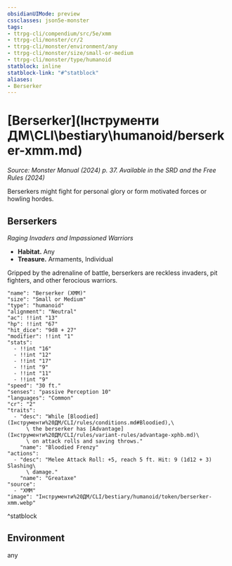 ```yaml
---
obsidianUIMode: preview
cssclasses: json5e-monster
tags:
- ttrpg-cli/compendium/src/5e/xmm
- ttrpg-cli/monster/cr/2
- ttrpg-cli/monster/environment/any
- ttrpg-cli/monster/size/small-or-medium
- ttrpg-cli/monster/type/humanoid
statblock: inline
statblock-link: "#^statblock"
aliases:
- Berserker
---
```

# [Berserker](Інструменти ДМ\CLI\bestiary\humanoid/berserker-xmm.md)
*Source: Monster Manual (2024) p. 37. Available in the <span title='Systems Reference Document (5.2)'>SRD</span> and the Free Rules (2024)*  

Berserkers might fight for personal glory or form motivated forces or howling hordes.

## Berserkers

*Raging Invaders and Impassioned Warriors*

- **Habitat.** Any  
- **Treasure.** Armaments, Individual  

Gripped by the adrenaline of battle, berserkers are reckless invaders, pit fighters, and other ferocious warriors.

```statblock
"name": "Berserker (XMM)"
"size": "Small or Medium"
"type": "humanoid"
"alignment": "Neutral"
"ac": !!int "13"
"hp": !!int "67"
"hit_dice": "9d8 + 27"
"modifier": !!int "1"
"stats":
  - !!int "16"
  - !!int "12"
  - !!int "17"
  - !!int "9"
  - !!int "11"
  - !!int "9"
"speed": "30 ft."
"senses": "passive Perception 10"
"languages": "Common"
"cr": "2"
"traits":
  - "desc": "While [Bloodied](Інструменти%20ДМ/CLI/rules/conditions.md#Bloodied),\
      \ the berserker has [Advantage](Інструменти%20ДМ/CLI/rules/variant-rules/advantage-xphb.md)\
      \ on attack rolls and saving throws."
    "name": "Bloodied Frenzy"
"actions":
  - "desc": "Melee Attack Roll: +5, reach 5 ft. Hit: 9 (1d12 + 3) Slashing\
      \ damage."
    "name": "Greataxe"
"source":
  - "XMM"
"image": "Інструменти%20ДМ/CLI/bestiary/humanoid/token/berserker-xmm.webp"
```
^statblock

## Environment

any